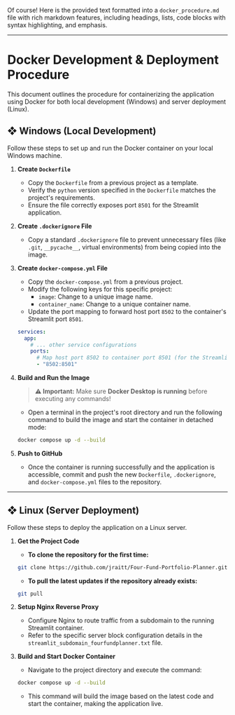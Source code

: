 Of course! Here is the provided text formatted into a `docker_procedure.md` file with rich markdown features, including headings, lists, code blocks with syntax highlighting, and emphasis.

---

# Docker Development & Deployment Procedure

This document outlines the procedure for containerizing the application using Docker for both local development (Windows) and server deployment (Linux).

## ❖ Windows (Local Development)

Follow these steps to set up and run the Docker container on your local Windows machine.

1.  **Create `Dockerfile`**
    *   Copy the `Dockerfile` from a previous project as a template.
    *   Verify the `python` version specified in the `Dockerfile` matches the project's requirements.
    *   Ensure the file correctly exposes port `8501` for the Streamlit application.

2.  **Create `.dockerignore` File**
    *   Copy a standard `.dockerignore` file to prevent unnecessary files (like `.git`, `__pycache__`, virtual environments) from being copied into the image.

3.  **Create `docker-compose.yml` File**
    *   Copy the `docker-compose.yml` from a previous project.
    *   Modify the following keys for this specific project:
        *   `image`: Change to a unique image name.
        *   `container_name`: Change to a unique container name.
    *   Update the port mapping to forward host port `8502` to the container's Streamlit port `8501`.

      ```yaml
      services:
        app:
          # ... other service configurations
          ports:
            # Map host port 8502 to container port 8501 (for the Streamlit app)
            - "8502:8501"
      ```

4.  **Build and Run the Image**
    > **⚠️ Important:** Make sure **Docker Desktop is running** before executing any commands!

    *   Open a terminal in the project's root directory and run the following command to build the image and start the container in detached mode:
      ```sh
      docker compose up -d --build
      ```

5.  **Push to GitHub**
    *   Once the container is running successfully and the application is accessible, commit and push the new `Dockerfile`, `.dockerignore`, and `docker-compose.yml` files to the repository.

---

## ❖ Linux (Server Deployment)

Follow these steps to deploy the application on a Linux server.

1.  **Get the Project Code**
    *   **To clone the repository for the first time:**
      ```sh
      git clone https://github.com/jraitt/Four-Fund-Portfolio-Planner.git
      ```
    *   **To pull the latest updates if the repository already exists:**
      ```sh
      git pull
      ```

2.  **Setup Nginx Reverse Proxy**
    *   Configure Nginx to route traffic from a subdomain to the running Streamlit container.
    *   Refer to the specific server block configuration details in the `streamlit_subdomain_fourfundplanner.txt` file.

3.  **Build and Start Docker Container**
    *   Navigate to the project directory and execute the command:
      ```sh
      docker compose up -d --build
      ```
    *   This command will build the image based on the latest code and start the container, making the application live.